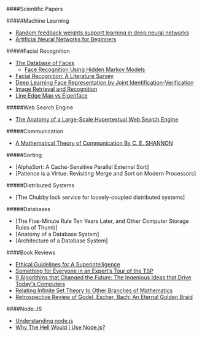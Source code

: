 ####Scientific Papers

#####Machine Learning

- [Random feedback weights support learning in deep neural networks](http://arxiv.org/pdf/1411.0247v1.pdf)
- [Artificial Neural Networks for Beginners](http://arxiv.org/pdf/cs/0308031.pdf)

#####Facial Recognition

- [The Database of Faces](http://www.cl.cam.ac.uk/research/dtg/attarchive/facedatabase.html)
	- [Face Recognition Using Hidden Markov Models](http://www.cl.cam.ac.uk/Research/DTG/attarchive/pub/data/fsamaria_thesis.ps.Z)
- [Facial Recognition: A Literature Survey](http://www.face-rec.org/interesting-papers/General/zhao00face.pdf)
- [Deep Learning Face Representation by Joint Identification-Verification](http://arxiv.org/abs/1406.4773)
- [Image Retrieval and Recognition](http://mitgcm.org/~sai/pubs/appearance.pdf)
- [Line Edge Map vs Eigenface](http://homepages.cae.wisc.edu/~ece533/project/f06/orts_rpt.pdf)

#####Web Search Engine

- [The Anatomy of a Large-Scale Hypertextual Web Search Engine](http://infolab.stanford.edu/~backrub/google.html)

#####Communication

- [A Mathematical Theory of Communication By C. E. SHANNON](http://cm.bell-labs.com/cm/ms/what/shannonday/shannon1948.pdf)

#####Sorting

- [AlphaSort: A Cache-Sensitive Parallel External Sort]
- [Patience is a Virtue: Revisiting Merge and Sort on Modern Processors]

#####Distributed Systems

- [The Chubby lock service for loosely-coupled distributed systems]

#####Databases

- [The Five-Minute Rule Ten Years Later, and Other Computer Storage Rules of Thumb]
- [Anatomy of a Database System]
- [Architecture of a Database System]

####Book Reviews

- [Ethical Guidelines for A Superintelligence](http://cs.nyu.edu/davise/papers/Bostrom.pdf)
- [Something for Everyone in an Expert’s Tour of the TSP](http://www.siam.org/pdf/news/1978.pdf)
- [9 Algorithms that Changed the Future: The Ingenious Ideas that Drive Today's Computers](http://www.siam.org/news/news.php?id=1960)
- [Relating Infinite Set Theory to Other Branches of Mathematics](http://www.siam.org/pdf/news/1833.pdf)
- [Retrospective Review of Godel, Escher, Bach: An Eternal Golden Braid](http://cs.nyu.edu/davise/papers/hofstadter.pdf)

####Node.JS

- [Understanding node.js](http://www.debuggable.com/posts/understanding-node-js:4bd98440-45e4-4a9a-8ef7-0f7ecbdd56cb)
- [Why The Hell Would I Use Node.js?](http://www.toptal.com/nodejs/why-the-hell-would-i-use-node-js)